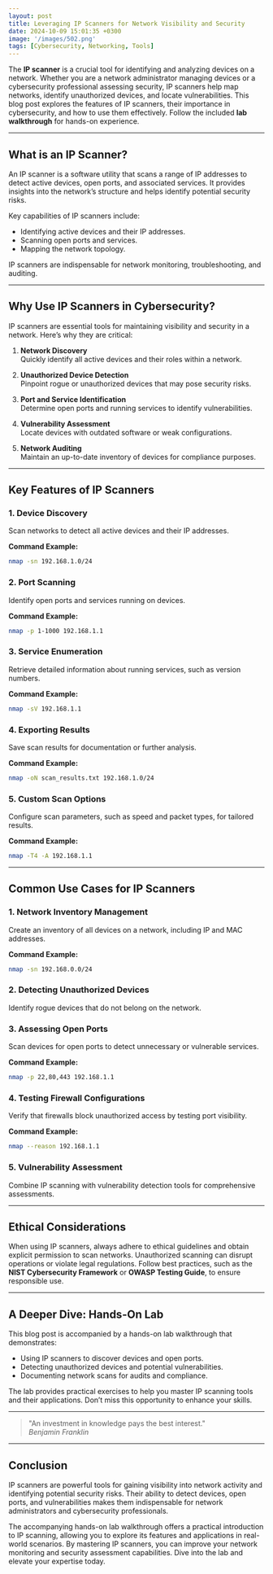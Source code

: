 ```yaml
---
layout: post
title: Leveraging IP Scanners for Network Visibility and Security
date: 2024-10-09 15:01:35 +0300
image: '/images/502.png'
tags: [Cybersecurity, Networking, Tools]
---
```


The **IP scanner** is a crucial tool for identifying and analyzing devices on a network. Whether you are a network administrator managing devices or a cybersecurity professional assessing security, IP scanners help map networks, identify unauthorized devices, and locate vulnerabilities. This blog post explores the features of IP scanners, their importance in cybersecurity, and how to use them effectively. Follow the included **lab walkthrough** for hands-on experience.

---

## What is an IP Scanner?

An IP scanner is a software utility that scans a range of IP addresses to detect active devices, open ports, and associated services. It provides insights into the network’s structure and helps identify potential security risks.

Key capabilities of IP scanners include:
- Identifying active devices and their IP addresses.  
- Scanning open ports and services.  
- Mapping the network topology.  

IP scanners are indispensable for network monitoring, troubleshooting, and auditing.

---

## Why Use IP Scanners in Cybersecurity?

IP scanners are essential tools for maintaining visibility and security in a network. Here’s why they are critical:

1. **Network Discovery**  
   Quickly identify all active devices and their roles within a network.

2. **Unauthorized Device Detection**  
   Pinpoint rogue or unauthorized devices that may pose security risks.

3. **Port and Service Identification**  
   Determine open ports and running services to identify vulnerabilities.

4. **Vulnerability Assessment**  
   Locate devices with outdated software or weak configurations.

5. **Network Auditing**  
   Maintain an up-to-date inventory of devices for compliance purposes.

---

## Key Features of IP Scanners

### 1. **Device Discovery**
Scan networks to detect all active devices and their IP addresses.

**Command Example:**
```bash
nmap -sn 192.168.1.0/24
```

### 2. **Port Scanning**
Identify open ports and services running on devices.

**Command Example:**
```bash
nmap -p 1-1000 192.168.1.1
```

### 3. **Service Enumeration**
Retrieve detailed information about running services, such as version numbers.

**Command Example:**
```bash
nmap -sV 192.168.1.1
```

### 4. **Exporting Results**
Save scan results for documentation or further analysis.

**Command Example:**
```bash
nmap -oN scan_results.txt 192.168.1.0/24
```

### 5. **Custom Scan Options**
Configure scan parameters, such as speed and packet types, for tailored results.

**Command Example:**
```bash
nmap -T4 -A 192.168.1.1
```

---

## Common Use Cases for IP Scanners

### 1. **Network Inventory Management**
Create an inventory of all devices on a network, including IP and MAC addresses.

**Command Example:**
```bash
nmap -sn 192.168.0.0/24
```

### 2. **Detecting Unauthorized Devices**
Identify rogue devices that do not belong on the network.

### 3. **Assessing Open Ports**
Scan devices for open ports to detect unnecessary or vulnerable services.

**Command Example:**
```bash
nmap -p 22,80,443 192.168.1.1
```

### 4. **Testing Firewall Configurations**
Verify that firewalls block unauthorized access by testing port visibility.

**Command Example:**
```bash
nmap --reason 192.168.1.1
```

### 5. **Vulnerability Assessment**
Combine IP scanning with vulnerability detection tools for comprehensive assessments.

---

## Ethical Considerations

When using IP scanners, always adhere to ethical guidelines and obtain explicit permission to scan networks. Unauthorized scanning can disrupt operations or violate legal regulations. Follow best practices, such as the **NIST Cybersecurity Framework** or **OWASP Testing Guide**, to ensure responsible use.

---

## A Deeper Dive: Hands-On Lab

This blog post is accompanied by a hands-on lab walkthrough that demonstrates:
- Using IP scanners to discover devices and open ports.
- Detecting unauthorized devices and potential vulnerabilities.
- Documenting network scans for audits and compliance.

The lab provides practical exercises to help you master IP scanning tools and their applications. Don’t miss this opportunity to enhance your skills.

---

> "An investment in knowledge pays the best interest."  
> <cite>Benjamin Franklin</cite>

---

## Conclusion

IP scanners are powerful tools for gaining visibility into network activity and identifying potential security risks. Their ability to detect devices, open ports, and vulnerabilities makes them indispensable for network administrators and cybersecurity professionals.

The accompanying hands-on lab walkthrough offers a practical introduction to IP scanning, allowing you to explore its features and applications in real-world scenarios. By mastering IP scanners, you can improve your network monitoring and security assessment capabilities. Dive into the lab and elevate your expertise today.
